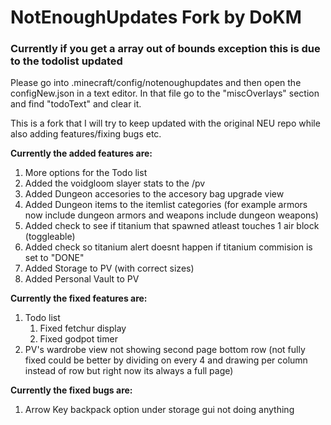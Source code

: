 
# NotEnoughUpdates Fork by DoKM

### Currently if you get a array out of bounds exception this is due to the todolist updated
Please go into .minecraft/config/notenoughupdates and then open the configNew.json in a text editor.
In that file go to the "miscOverlays" section and find "todoText" and clear it.

This is a fork that I will try to keep updated with the original NEU repo while also adding features/fixing bugs etc.

**Currently the added features are:**

1. More options for the Todo list
2. Added the voidgloom slayer stats to the /pv
3. Added Dungeon accesories to the accesory bag upgrade view
4. Added Dungeon items to the itemlist categories (for example armors now include dungeon armors and weapons include dungeon weapons)
5. Added check to see if titanium that spawned atleast touches 1 air block (toggleable)
6. Added check so titanium alert doesnt happen if titanium commision is set to "DONE"
7. Added Storage to PV (with correct sizes)
8. Added Personal Vault to PV

**Currently the fixed features are:**

1. Todo list
	1. Fixed fetchur display
	2. Fixed godpot timer
2. PV's wardrobe view not showing second page bottom row (not fully fixed could be better by dividing on every 4 and drawing per column instead of row but right now its always a full page)


**Currently the fixed bugs are:**

1. Arrow Key backpack option under storage gui not doing anything



